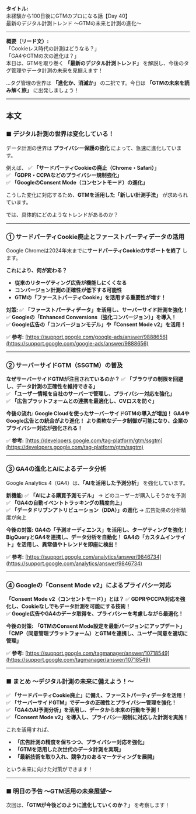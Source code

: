 **タイトル:**  
未経験から100日後にGTMのプロになる話【Day 40】  
最新のデジタル計測トレンド 〜GTMの未来と計測の進化〜

---

**概要（リード文）:**  
「Cookieレス時代の計測はどうなる？」  
「GA4やGTMの次の進化は？」  
本日は、GTMを取り巻く **「最新のデジタル計測トレンド」** を解説し、今後のタグ管理やデータ計測の未来を見据えます！

…タグ管理の世界は **「進化か、消滅か」** の二択です。今日は **「GTMの未来を読み解く旅」** に出発しましょう！

---

## **本文**

### ■ デジタル計測の世界は変化している！

データ計測の世界は **プライバシー保護の強化** によって、急速に進化しています。

例えば、
✅ **「サードパーティCookieの廃止（Chrome・Safari）」**  
✅ **「GDPR・CCPAなどのプライバシー規制強化」**  
✅ **「GoogleのConsent Mode（コンセントモード）の進化」**  

こうした変化に対応するため、**GTMを活用した「新しい計測手法」** が求められています。

では、具体的にどのようなトレンドがあるのか？

---

### **① サードパーティCookie廃止とファーストパーティデータの活用**

Google Chromeは2024年末までに**サードパーティCookieのサポートを終了** します。

 **これにより、何が変わる？**
- **従来のリターゲティング広告が機能しにくくなる**
- **コンバージョン計測の正確性が低下する可能性**
- **GTMの「ファーストパーティCookie」を活用する重要性が増す！**

 **対策:**
✅ **「ファーストパーティデータ」を活用し、サーバーサイド計測を強化！**  
✅ **Googleの「Enhanced Conversions（強化コンバージョン）」を導入！**  
✅ **Google広告の「コンバージョンモデル」や「Consent Mode v2」を活用！**  

✅ **参考:** [https://support.google.com/google-ads/answer/9888656](https://support.google.com/google-ads/answer/9888656)

---

### **② サーバーサイドGTM（SSGTM）の普及**

 **なぜサーバーサイドGTMが注目されているのか？**
✅ **「ブラウザの制限を回避し、データ計測の正確性を維持できる」**  
✅ **「ユーザー情報を自社のサーバーで管理し、プライバシー対応を強化」**  
✅ **「広告プラットフォームとの連携を最適化し、CVロスを防ぐ」**  

 **今後の流れ:**
 **Google Cloudを使ったサーバーサイドGTMの導入が増加！**
 **GA4やGoogle広告との統合がより進化！**
 **より柔軟なデータ制御が可能になり、企業のプライバシー対応が強化される！**

✅ **参考:** [https://developers.google.com/tag-platform/gtm/ssgtm](https://developers.google.com/tag-platform/gtm/ssgtm)

---

### **③ GA4の進化とAIによるデータ分析**

Google Analytics 4（GA4）は、**「AIを活用した予測分析」** を強化しています。

 **新機能:**
✅ **「AIによる購買予測モデル」** → どのユーザーが購入しそうかを予測  
✅ **「GA4の自動イベントトラッキングの精度向上」**  
✅ **「データドリブンアトリビューション（DDA）」の進化** → 広告効果の分析精度が向上  

 **今後の対策:**
 **GA4の「予測オーディエンス」を活用し、ターゲティングを強化！**
 **BigQueryとGA4を連携し、データ分析を自動化！**
 **GA4の「カスタムインサイト」を活用し、異常値やトレンドを即座に検出！**

✅ **参考:** [https://support.google.com/analytics/answer/9846734](https://support.google.com/analytics/answer/9846734)

---

### **④ Googleの「Consent Mode v2」によるプライバシー対応**

 **「Consent Mode v2（コンセントモード）」とは？**
✅ **GDPRやCCPA対応を強化し、Cookieなしでもデータ計測を可能にする技術！**  
✅ **Google広告やGA4のデータ取得を、プライバシーを考慮しながら最適化！**  

 **今後の対策:**
 **「GTMのConsent Mode設定を最新バージョンにアップデート」**
 **「CMP（同意管理プラットフォーム）とGTMを連携し、ユーザー同意を適切に管理」**

✅ **参考:** [https://support.google.com/tagmanager/answer/10718549](https://support.google.com/tagmanager/answer/10718549)

---

### **■ まとめ 〜デジタル計測の未来に備えよう！〜**

✅ **「サードパーティCookie廃止」に備え、ファーストパーティデータを活用！**  
✅ **「サーバーサイドGTM」でデータの正確性とプライバシー管理を強化！**  
✅ **「GA4のAI予測分析」を活用し、データから未来の行動を予測！**  
✅ **「Consent Mode v2」を導入し、プライバシー規制に対応した計測を実施！**  

これを活用すれば、
- **「広告計測の精度を保ちつつ、プライバシー対応を強化」**
- **「GTMを活用した次世代のデータ計測を実現」**
- **「最新技術を取り入れ、競争力のあるマーケティングを展開」**

という未来に向けた対策ができます！

---

### **■ 明日の予告 〜GTM活用の未来展望〜**

次回は、**「GTMが今後どのように進化していくのか？」** を考察します！

